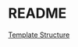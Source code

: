 # README

[Template Structure](https://www.packer.io/docs/templates/index.html)























